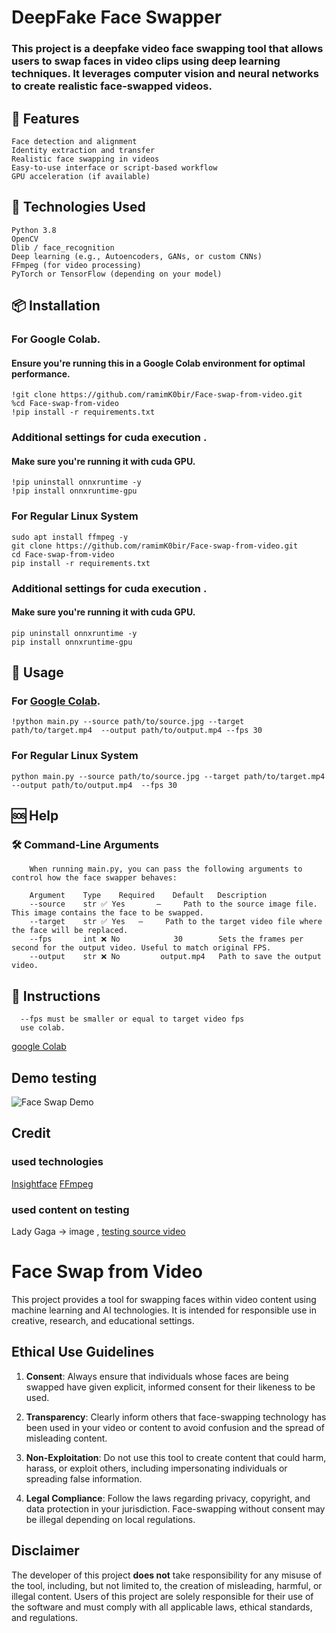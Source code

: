 # DeepFake Face Swapper 

### This project is a deepfake video face swapping tool that allows users to swap faces in video clips using deep learning techniques. It leverages computer vision and neural networks to create realistic face-swapped videos.



## 🚀 Features

    Face detection and alignment
    Identity extraction and transfer
    Realistic face swapping in videos
    Easy-to-use interface or script-based workflow
    GPU acceleration (if available)

## 🧠 Technologies Used

    Python 3.8
    OpenCV
    Dlib / face_recognition
    Deep learning (e.g., Autoencoders, GANs, or custom CNNs)
    FFmpeg (for video processing)
    PyTorch or TensorFlow (depending on your model)

## 📦 Installation

  ### For Google Colab.
  #### Ensure you're running this in a Google Colab environment for optimal performance.
    !git clone https://github.com/ramimK0bir/Face-swap-from-video.git
    %cd Face-swap-from-video
    !pip install -r requirements.txt

### Additional settings for cuda execution .
#### Make sure you're running it with cuda GPU.
    !pip uninstall onnxruntime -y
    !pip install onnxruntime-gpu
  ### For Regular Linux System
  
    sudo apt install ffmpeg -y
    git clone https://github.com/ramimK0bir/Face-swap-from-video.git
    cd Face-swap-from-video
    pip install -r requirements.txt
### Additional settings for cuda execution .
#### Make sure you're running it with cuda GPU.
    pip uninstall onnxruntime -y
    pip install onnxruntime-gpu

## 🧪 Usage

  ### For [Google Colab](https://colab.research.google.com).
  
    !python main.py --source path/to/source.jpg --target path/to/target.mp4  --output path/to/output.mp4 --fps 30
    
  ### For Regular Linux System
  
    python main.py --source path/to/source.jpg --target path/to/target.mp4  --output path/to/output.mp4  --fps 30
    
## 🆘 Help

### 🛠️ Command-Line Arguments

        When running main.py, you can pass the following arguments to control how the face swapper behaves:

        Argument	Type	Required	Default	  Description
        --source	str	✅ Yes   	—	  Path to the source image file. This image contains the face to be swapped.
        --target	str	✅ Yes  	—	  Path to the target video file where the face will be replaced.
        --fps	    int	❌ No	        30        Sets the frames per second for the output video. Useful to match original FPS.
        --output	str	❌ No	     output.mp4	  Path to save the output video.




        
## 👋 Instructions 

      --fps must be smaller or equal to target video fps 
      use colab.
[google Colab](https://colab.research.google.com)
        
## Demo testing 
![Face Swap Demo](https://github.com/ramimK0bir/Face-swap-from-video/blob/main/testing/test.gif?raw=true)


## Credit 

### used technologies 
[Insightface](https://github.com/deepinsight/insightface)
[FFmpeg](https://github.com/FFmpeg/FFmpeg)

### used content on testing
Lady Gaga -> image , [testing source video](https://www.youtube.com/@albertatech)




# Face Swap from Video

This project provides a tool for swapping faces within video content using machine learning and AI technologies. It is intended for responsible use in creative, research, and educational settings.

## Ethical Use Guidelines

1. **Consent**: Always ensure that individuals whose faces are being swapped have given explicit, informed consent for their likeness to be used.
   
2. **Transparency**: Clearly inform others that face-swapping technology has been used in your video or content to avoid confusion and the spread of misleading content.
   
3. **Non-Exploitation**: Do not use this tool to create content that could harm, harass, or exploit others, including impersonating individuals or spreading false information.

4. **Legal Compliance**: Follow the laws regarding privacy, copyright, and data protection in your jurisdiction. Face-swapping without consent may be illegal depending on local regulations.

## Disclaimer

The developer of this project **does not** take responsibility for any misuse of the tool, including, but not limited to, the creation of misleading, harmful, or illegal content. Users of this project are solely responsible for their use of the software and must comply with all applicable laws, ethical standards, and regulations.
